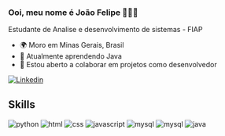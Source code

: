 ### Ooi, meu nome é João Felipe 🤠🖖🏼
Estudante de Analise e desenvolvimento de sistemas - FIAP

- 🌍  Moro em Minas Gerais, Brasil
- 🧠  Atualmente aprendendo Java
- 🤝  Estou aberto a colaborar em projetos como desenvolvedor


[![Linkedin](https://img.shields.io/badge/LinkedIn-0077B5?style=for-the-badge&logo=linkedin&logoColor=white)](https://www.linkedin.com/in/joao-felipe-franklin-pereira/)

<!-- ![Anurag's GitHub stats](https://github-readme-stats.vercel.app/api?username=JFJoao&show_icons=true&theme=dark) -->

## Skills
<!-- https://dev.to/envoy_/150-badges-for-github-pnk (badges) -->
<div style="display: inline-block; >"<br>
<img align="center" alt="python" src="https://img.shields.io/badge/Python-3776AB?style=for-the-badge&logo=python&logoColor=white" />
<img align="center" alt="html" src="https://img.shields.io/badge/HTML-239120?style=for-the-badge&logo=html5&logoColor=white" />
<img align="center" alt="css" src="https://img.shields.io/badge/CSS-239120?&style=for-the-badge&logo=css3&logoColor=white" />
<img align="center" alt="javascript" src="https://img.shields.io/badge/JavaScript-F7DF1E?style=for-the-badge&logo=javascript&logoColor=black" />
<img align="center" alt="mysql" src="https://img.shields.io/badge/MySQL-00000F?style=for-the-badge&logo=mysql&logoColor=white" />
<img align="center" alt="mysql" src="https://img.shields.io/badge/React-20232A?style=for-the-badge&logo=react&logoColor=61DAFB" />
<img align="center" alt="java" src="https://img.shields.io/badge/Java-ED8B00?style=for-the-badge&logo=openjdk&logoColor=white" />


</div>
<br>


<!-- ![Top Langs](https://github-readme-stats.vercel.app/api/top-langs/?username=JFJoao&most_progress=true) -->

<!-- ## last content
- [interactive title](link)<br>
- [interactive title](link)<br> -->
